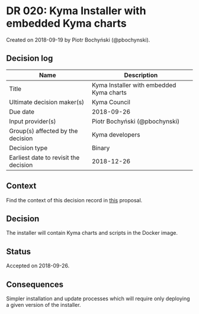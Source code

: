 # DR 020: Kyma Installer with embedded Kyma charts

Created on 2018-09-19 by Piotr Bochyński (@pbochynski).

## Decision log

| Name | Description |
|-----------------------|------------------------------------------------------------------------------------|
| Title | Kyma Installer with embedded Kyma charts |
| Ultimate decision maker(s) | Kyma Council |
| Due date | 2018-09-26 |
| Input provider(s) | Piotr Bochyński (@pbochynski) |
| Group(s) affected by the decision | Kyma developers |
| Decision type | Binary |
| Earliest date to revisit the decision | 2018-12-26 |

## Context

Find the context of this decision record in [this](../proposals/kyma-installer-with-charts.md) proposal.

## Decision

The installer will contain Kyma charts and scripts in the Docker image.

## Status

Accepted on 2018-09-26.

## Consequences

Simpler installation and update processes which will require only deploying a given version of the installer.
